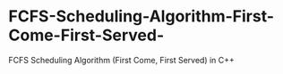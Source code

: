 # FCFS-Scheduling-Algorithm-First-Come-First-Served-
FCFS Scheduling Algorithm (First Come, First Served) in C++
